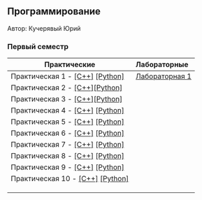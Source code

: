 
## Программирование

Автор: Кучерявый Юрий
​
### Первый семестр

| Практические | Лабораторные |
| ------------ | :----------- |
| Практическая 1 - [[C++]](./Practice/01/C++/) [[Python]](./Practice/01/Python/) | [Лабораторная 1](./lab/01/ReadMe.md) |
| Практическая 2 - [[C++]](./Practice/02/C++/)[[Python]](./Practice/02/Python/) |  |
| Практическая 3 - [[C++]](./Practice/03/C++/)[[Python]](./Practice/03/Python/) |  |
| Практическая 4 - [[C++]](./Practice/04/C++/) [[Python]](./Practice/04/Python/) |  |
| Практическая 5 - [[C++]](./Practice/05/C++/) [[Python]](./Practice/05/Python/) |  |
| Практическая 6 - [[C++]](./Practice/06/C++/) [[Python]](./Practice/06/Python/) |  |
| Практическая 7 - [[C++]](./Practice/07/C++/) [[Python]](./Practice/07/Python/) |  |
| Практическая 8 - [[C++]](./Practice/08/C++/) [[Python]](./Practice/08/Python/) |  |
| Практическая 9 - [[C++]](./Practice/09/C++/) [[Python]](./Practice/09/Python/) |  |
| Практическая 10 - [[C++]](./Practice/10/C++/) [[Python]](./Practice/10/Python/) |  |
|  |  |
|  |  |
|  |  |